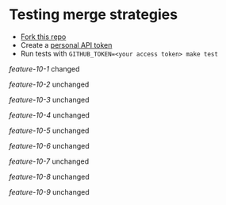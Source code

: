 # Testing merge strategies

- [Fork this repo](https://github.com/robyoung/test#fork-destination-box)
- Create a [personal API token](https://github.com/settings/tokens)
- Run tests with `GITHUB_TOKEN=<your access token> make test`

*feature-10-1* changed

*feature-10-2* unchanged

*feature-10-3* unchanged

*feature-10-4* unchanged

*feature-10-5* unchanged

*feature-10-6* unchanged

*feature-10-7* unchanged

*feature-10-8* unchanged

*feature-10-9* unchanged



